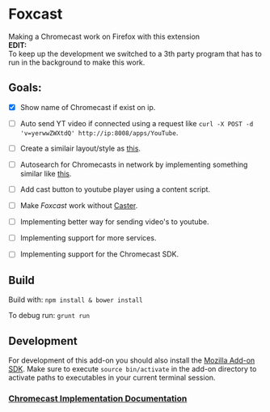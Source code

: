 # Foxcast
Making a Chromecast work on Firefox with this extension  
**EDIT:**  
To keep up the development we switched to a 3th party program that has to run in the background to make this work.

## Goals:
- [x] Show name of Chromecast if exist on ip.
- [ ] Auto send YT video if connected using a request like `curl -X POST -d 'v=yerwwZWXtdQ' http://ip:8008/apps/YouTube`.
- [ ] Create a similair layout/style as [this](https://lh3.googleusercontent.com/EkTIaGSPLZHBuEv9Dk7fDDG_Lt3kjJ1u9stXLvaZqMQsaMqbSp1-Gg06HC6UPALQFuBPypkimKo=s640-h400-e365).
- [ ] Autosearch for Chromecasts in network by implementing something similar like [this](https://github.com/xat/chromecast-scanner/blob/master/index.js).
- [ ] Add cast button to youtube player using a content script.
- [ ] Make *Foxcast* work without [Caster](https://github.com/entertailion/Caster).
- [ ] Implementing better way for sending video's to youtube.
- [ ] Implementing support for more services.
- [ ] Implementing support for the Chromecast SDK.



## Build
Build with: 
``npm install & bower install`` 

To debug run:
``grunt run``

## Development
For development of this add-on you should also install the [Mozilla Add-on SDK](https://developer.mozilla.org/en-US/Add-ons/SDK/Tutorials/Installation).
Make sure to execute ``source bin/activate`` in the add-on directory to activate paths to executables in your current terminal session.
  
  

### [Chromecast Implementation Documentation](https://github.com/jloutsenhizer/CR-Cast/wiki/Chromecast-Implementation-Documentation-WIP)
